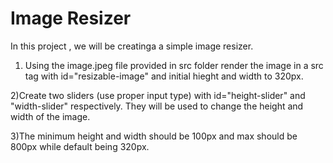 # Image Resizer
In this project , we will be creatinga a simple image resizer.

1) Using the image.jpeg file provided in src folder render the image in a src tag with 
id="resizable-image" and initial hieght and width to 320px.

2)Create two sliders (use proper input type) with id="height-slider" and "width-slider"
respectively. They will be used to change the height and width of the image.

3)The minimum height and width should be 100px and max should be 800px while default being 320px.

